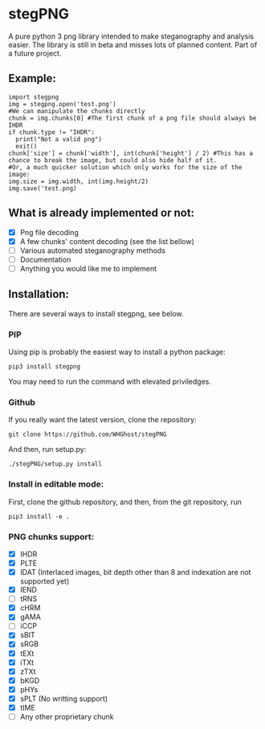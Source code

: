 # stegPNG
A pure python 3 png library intended to make steganography and analysis easier.
The library is still in beta and misses lots of planned content.
Part of a future project.

## Example:
```
import stegpng
img = stegpng.open('test.png')
#We can manipulate the chunks directly
chunk = img.chunks[0] #The first chunk of a png file should always be IHDR
if chunk.type != "IHDR":
  print("Not a valid png")
  exit()
chunk['size'] = chunk['width'], int(chunk['height'] / 2) #This has a chance to break the image, but could also hide half of it.
#Or, a much quicker solution which only works for the size of the image:
img.size = img.width, int(img.height/2)
img.save('test.png)
```

## What is already implemented or not:
- [x] Png file decoding
- [x] A few chunks' content decoding (see the list bellow)
- [ ] Various automated steganography methods
- [ ] Documentation
- [ ] Anything you would like me to implement

## Installation:
There are several ways to install stegpng, see below.

### PIP
Using pip is probably the easiest way to install a python package:
```
pip3 install stegpng
```
You may need to run the command with elevated priviledges.

### Github
If you really want the latest version, clone the repository:
```
git clone https://github.com/WHGhost/stegPNG
```

And then, run setup.py:
```
./stegPNG/setup.py install
```

### Install in editable mode:
First, clone the github repository, and then, from the git repository, run
```
pip3 install -e .
```

### PNG chunks support:
- [x] IHDR
- [x] PLTE
- [x] IDAT (Interlaced images, bit depth other than 8 and indexation are not supported yet)
- [x] IEND
- [ ] tRNS
- [x] cHRM
- [x] gAMA
- [ ] iCCP
- [x] sBIT
- [x] sRGB
- [x] tEXt
- [x] iTXt
- [x] zTXt
- [x] bKGD
- [x] pHYs
- [x] sPLT (No writting support)
- [x] tIME
- [ ] Any other proprietary chunk
